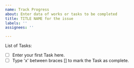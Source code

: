 ```yaml
---
name: Track Progress
about: Enter data of works or tasks to be completed
title: TITLE NAME for the issue
labels: ''
assignees: ''

---
```


List of Tasks:
- [ ] Enter your first Task here.
- [ ] Type 'x' between braces [] to mark the Task as complete.
